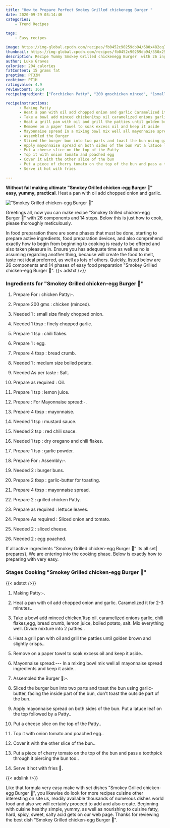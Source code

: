 ```yaml
---
title: "How to Prepare Perfect Smokey Grilled chickenegg Burger "
date: 2020-09-29 03:14:46
categories:
    - Trend Recipes
    
tags:
    - Easy recipes

image: https://img-global.cpcdn.com/recipes/fb0452c90259db94/680x482cq70/smokey-grilled-chicken-egg-burger-🍔-recipe-main-photo.jpg
thumbnail: https://img-global.cpcdn.com/recipes/fb0452c90259db94/350x250cq70/smokey-grilled-chicken-egg-burger-🍔-recipe-main-photo.jpg
description: Recipe Yummy Smokey Grilled chickenegg Burger  with 26 ingredients and 14 stages of easy cooking.
author: Luke Graves
calories: 204 calories
fatContent: 15 grams fat
preptime: PT33M
cooktime: PT1H
ratingvalue: 4.9
reviewcount: 1614
recipeingredient: ["Forchicken Patty", "200 gmschicken minced", "1small size finely chopped onion", "1 tbspfinely chopped garlic", "1 tspchili flakes", "1egg", "4 tbspbread crumb", "1medium size boiled potato", "As per tasteSalt", "as requiredOil", "1 tsplemon juice", "For Mayonnaise spread", "4 tbspmayonnaise", "1 tspmustard sauce", "2 tspred chili sauce", "1 tspdry oregano and chili flakes", "1 tspgarlic powder", "ForAssembly", "2burger buns", "2 tbspgarlicbutter for toasting", "4 tbspmayonnaise spread", "2grilled chicken Patty", "as requiredlettuce leaves", "As requiredSliced onion and tomato", "2sliced cheese", "2egg poached"]

recipeinstructions: 
      - Making Patty 
      - Heat a pan with oil add chopped onion and garlic Caramelized it for 23 minutes 
      - Take a bowl add minced chicken1tsp oil caramelized onions garlic chili flakesegg bread crumb lemon juice boiled potato salt Mix everything well Divide mixture into 2 patties 
      - Heat a grill pan with oil and grill the patties until golden brown and slightly crisps 
      - Remove on a paper towel to soak excess oil and keep it aside 
      - Mayonnaise spread In a mixing bowl mix well all mayonnaise spread ingredients and keep it aside 
      - Assembled the Burger  
      - Sliced the burger bun into two parts and toast the bun using garlicbutter facing the inside part of the bun dont toast the outside part of the bun 
      - Apply mayonnaise spread on both sides of the bun Put a latuce leaf on the top followed by a Patty 
      - Put a cheese slice on the top of the Patty 
      - Top it with onion tomato and poached egg 
      - Cover it with the other slice of the bun 
      - Put a piece of cherry tomato on the top of the bun and pass a toothpick through it piercing the bun too 
      - Serve it hot with fries 

---
```




**Without fail making ultimate &#34;Smokey Grilled chicken-egg Burger 🍔&#34; easy, yummy, practical**. Heat a pan with oil add chopped onion and garlic.


![&#34;Smokey Grilled chicken-egg Burger 🍔&#34;](https://img-global.cpcdn.com/recipes/fb0452c90259db94/680x482cq70/smokey-grilled-chicken-egg-burger-🍔-recipe-main-photo.jpg "&#34;Smokey Grilled chicken-egg Burger 🍔&#34;")




Greetings all, now you can make recipe &#34;Smokey Grilled chicken-egg Burger 🍔&#34; with 26 components and 14 steps. Below this is just how to cook, please thoroughly meticulously.

In food preparation there are some phases that must be done, starting to prepare active ingredients, food preparation devices, and also comprehend exactly how to begin from beginning to cooking is ready to be offered and also taken pleasure in. Ensure you has adequate time as well as no is assuming regarding another thing, because will create the food to melt, taste not ideal preferred, as well as lots of others. Quickly, listed below are 26 components and 14 phases of easy food preparation &#34;Smokey Grilled chicken-egg Burger 🍔&#34;.
{{< adstxt />}}

### Ingredients for &#34;Smokey Grilled chicken-egg Burger 🍔&#34;


1. Prepare For : chicken Patty:-.

1. Prepare 200 gms : chicken (minced).

1. Needed 1 : small size finely chopped onion.

1. Needed 1 tbsp : finely chopped garlic.

1. Prepare 1 tsp : chili flakes.

1. Prepare 1 : egg.

1. Prepare 4 tbsp : bread crumb.

1. Needed 1 : medium size boiled potato.

1. Needed As per taste : Salt.

1. Prepare as required : Oil.

1. Prepare 1 tsp : lemon juice.

1. Prepare  : For Mayonnaise spread:-.

1. Prepare 4 tbsp : mayonnaise.

1. Needed 1 tsp : mustard sauce.

1. Needed 2 tsp : red chili sauce.

1. Needed 1 tsp : dry oregano and chili flakes.

1. Prepare 1 tsp : garlic powder.

1. Prepare For : Assembly:-.

1. Needed 2 : burger buns.

1. Prepare 2 tbsp : garlic-butter for toasting.

1. Prepare 4 tbsp : mayonnaise spread.

1. Prepare 2 : grilled chicken Patty.

1. Prepare as required : lettuce leaves.

1. Prepare As required : Sliced onion and tomato.

1. Needed 2 : sliced cheese.

1. Needed 2 : egg poached.



If all active ingredients &#34;Smokey Grilled chicken-egg Burger 🍔&#34; its all set| prepares}, We are entering into the cooking phase. Below is exactly how to preparing with very easy.

### Stages Cooking &#34;Smokey Grilled chicken-egg Burger 🍔&#34;

{{< adstxt />}}


1. Making Patty:-.



1. Heat a pan with oil add chopped onion and garlic. Caramelized it for 2-3 minutes..



1. Take a bowl add minced chicken,1tsp oil, caramelized onions garlic, chili flakes,egg, bread crumb, lemon juice, boiled potato, salt. Mix everything well. Divide mixture into 2 patties..



1. Heat a grill pan with oil and grill the patties until golden brown and slightly crisps..



1. Remove on a paper towel to soak excess oil and keep it aside..



1. Mayonnaise spread:--- In a mixing bowl mix well all mayonnaise spread ingredients and keep it aside..



1. Assembled the Burger 🍔:-.



1. Sliced the burger bun into two parts and toast the bun using garlic-butter, facing the inside part of the bun, don&#39;t toast the outside part of the bun..



1. Apply mayonnaise spread on both sides of the bun. Put a latuce leaf on the top followed by a Patty..



1. Put a cheese slice on the top of the Patty..



1. Top it with onion tomato and poached egg..



1. Cover it with the other slice of the bun..



1. Put a piece of cherry tomato on the top of the bun and pass a toothpick through it piercing the bun too..



1. Serve it hot with fries 🍟.





{{< adslink />}}

Like that formula very easy make with set dishes &#34;Smokey Grilled chicken-egg Burger 🍔&#34;, you likewise do look for more recipes cuisine other interesting on site us, readily available thousands of numerous dishes world food and also we will certainly proceed to add and also create. Beginning with cuisine healthy simple, yummy, as well as nourishing to cuisine fatty, hard, spicy, sweet, salty acid gets on our web page. Thanks for reviewing the best dish &#34;Smokey Grilled chicken-egg Burger 🍔&#34;.
